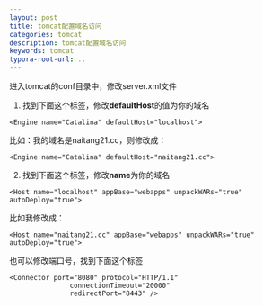 ```yaml
---
layout: post
title: tomcat配置域名访问 
categories: tomcat
description: tomcat配置域名访问 
keywords: tomcat
typora-root-url: ..
---
```


进入tomcat的conf目录中，修改server.xml文件
1. 找到下面这个标签，修改**defaultHost**的值为你的域名
```Linux
<Engine name="Catalina" defaultHost="localhost">
```
比如：我的域名是naitang21.cc，则修改成：
```Linux
<Engine name="Catalina" defaultHost="naitang21.cc">
```

2. 找到下面这个标签，修改**name**为你的域名
```Linux
<Host name="localhost" appBase="webapps" unpackWARs="true" autoDeploy="true">
```
比如我修改成：
```Linux
<Host name="naitang21.cc" appBase="webapps" unpackWARs="true" autoDeploy="true">
```

也可以修改端口号，找到下面这个标签
```Linux
<Connector port="8080" protocol="HTTP/1.1"
               connectionTimeout="20000"
               redirectPort="8443" />
```